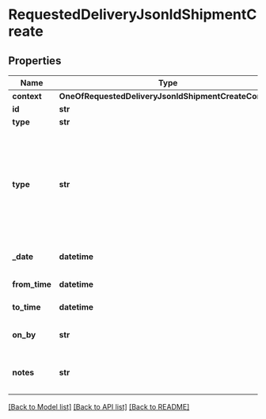 # RequestedDeliveryJsonldShipmentCreate

## Properties
Name | Type | Description | Notes
------------ | ------------- | ------------- | -------------
**context** | **OneOfRequestedDeliveryJsonldShipmentCreateContext** |  | [optional] 
**id** | **str** |  | [optional] 
**type** | **str** |  | [optional] 
**type** | **str** |           [R] Regular Delivery,          [M] Must Delivery,          [S] Special Delivery,          [D] Direct to Consignee,          [H] Hold on Dock       | 
**_date** | **datetime** | Delivery date YYYY-MM-DD | 
**from_time** | **datetime** | Time between | 
**to_time** | **datetime** | Time between | 
**on_by** | **str** |           [O] On,           [B] By           | [default to '[B] By']
**notes** | **str** | Requested pickup related notes | [optional] 

[[Back to Model list]](../README.md#documentation-for-models) [[Back to API list]](../README.md#documentation-for-api-endpoints) [[Back to README]](../README.md)

